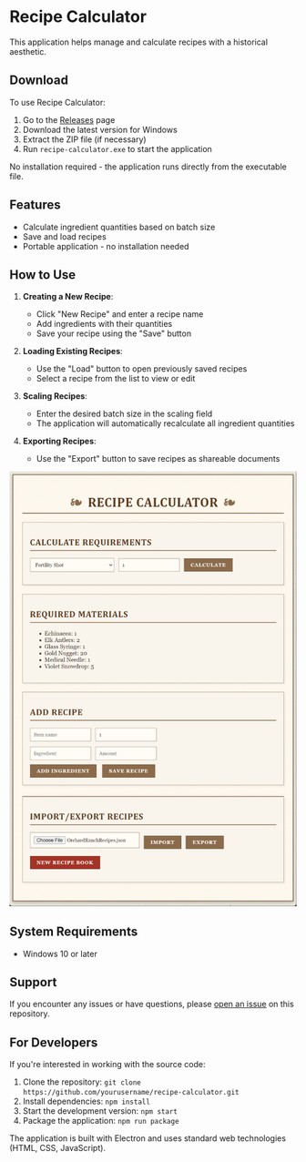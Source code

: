 # Recipe Calculator

This application helps manage and calculate recipes with a historical aesthetic.

## Download

To use Recipe Calculator:

1. Go to the [Releases](https://github.com/yourusername/recipe-calculator/releases) page
2. Download the latest version for Windows
3. Extract the ZIP file (if necessary)
4. Run `recipe-calculator.exe` to start the application

No installation required - the application runs directly from the executable file.

## Features

- Calculate ingredient quantities based on batch size
- Save and load recipes
- Portable application - no installation needed

## How to Use

1. **Creating a New Recipe**:
   - Click "New Recipe" and enter a recipe name
   - Add ingredients with their quantities
   - Save your recipe using the "Save" button

2. **Loading Existing Recipes**:
   - Use the "Load" button to open previously saved recipes
   - Select a recipe from the list to view or edit

3. **Scaling Recipes**:
   - Enter the desired batch size in the scaling field
   - The application will automatically recalculate all ingredient quantities

4. **Exporting Recipes**:
   - Use the "Export" button to save recipes as shareable documents

![Recipe Calculator Screenshot](docs/recipe-calculator_LLaqFwcpHM.png)

## System Requirements

- Windows 10 or later

## Support

If you encounter any issues or have questions, please [open an issue](https://github.com/yourusername/recipe-calculator/issues) on this repository.

## For Developers

If you're interested in working with the source code:

1. Clone the repository: `git clone https://github.com/yourusername/recipe-calculator.git`
2. Install dependencies: `npm install`
3. Start the development version: `npm start`
4. Package the application: `npm run package`

The application is built with Electron and uses standard web technologies (HTML, CSS, JavaScript).


